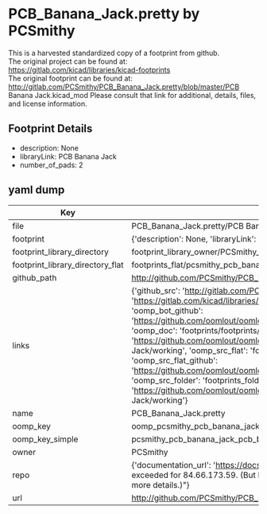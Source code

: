 # PCB_Banana_Jack.pretty by PCSmithy  
This is a harvested standardized copy of a footprint from github.  
The original project can be found at:  
https://gitlab.com/kicad/libraries/kicad-footprints  
The original footprint can be found at:
http://gitlab.com/PCSmithy/PCB_Banana_Jack.pretty/blob/master/PCB Banana Jack.kicad_mod
Please consult that link for additional, details, files, and license information.  
## Footprint Details
* description: None  
* libraryLink: PCB Banana Jack  
* number_of_pads: 2  
## yaml dump  
| Key | Value |  
| --- | --- |  
| file | PCB_Banana_Jack.pretty/PCB Banana Jack.kicad_mod |  
| footprint | {'description': None, 'libraryLink': 'PCB Banana Jack', 'number_of_pads': 2} |  
| footprint_library_directory | footprint_library_owner/PCSmithy_PCB_Banana_Jack.pretty |  
| footprint_library_directory_flat | footprints_flat/pcsmithy_pcb_banana_jack_pcb_banana_jack/working |  
| github_path | http://github.com/PCSmithy/PCB_Banana_Jack.pretty/blob/master/PCB Banana Jack.kicad_mod |  
| links | {'github_src': 'http://gitlab.com/PCSmithy/PCB_Banana_Jack.pretty/blob/master/PCB Banana Jack.kicad_mod', 'github_src_repo': 'https://gitlab.com/kicad/libraries/kicad-footprints', 'oomp_bot': 'footprints/pcsmithy_pcb_banana_jack_pcb_banana_jack/working', 'oomp_bot_github': 'https://github.com/oomlout/oomlout_oomp_footprint_bot/tree/main/footprints/pcsmithy_pcb_banana_jack_pcb_banana_jack/working', 'oomp_doc': 'footprints/footprints/PCSmithy/PCB_Banana_Jack/PCB Banana Jack/working/', 'oomp_doc_github': 'https://github.com/oomlout/oomlout_oomp_footprint_doc/tree/main/footprints/footprints/PCSmithy/PCB_Banana_Jack/PCB Banana Jack/working', 'oomp_src_flat': 'footprints_flat/footprints_flat/pcsmithy_pcb_banana_jack_pcb_banana_jack/working', 'oomp_src_flat_github': 'https://github.com/oomlout/oomlout_oomp_footprint_src/tree/main/footprints_flat/pcsmithy_pcb_banana_jack_pcb_banana_jack/working', 'oomp_src_folder': 'footprints_folder/footprints_folder/PCSmithy/PCB_Banana_Jack/PCB Banana Jack/working', 'oomp_src_folder_github': 'https://github.com/oomlout/oomlout_oomp_footprint_src/tree/main/footprints_folder/PCSmithy/PCB_Banana_Jack/PCB Banana Jack/working'} |  
| name | PCB_Banana_Jack.pretty |  
| oomp_key | oomp_pcsmithy_pcb_banana_jack_pcb_banana_jack |  
| oomp_key_simple | pcsmithy_pcb_banana_jack_pcb_banana_jack |  
| owner | PCSmithy |  
| repo | {'documentation_url': 'https://docs.github.com/rest/overview/resources-in-the-rest-api#rate-limiting', 'message': "API rate limit exceeded for 84.66.173.59. (But here's the good news: Authenticated requests get a higher rate limit. Check out the documentation for more details.)"} |  
| url | http://github.com/PCSmithy/PCB_Banana_Jack.pretty |  

